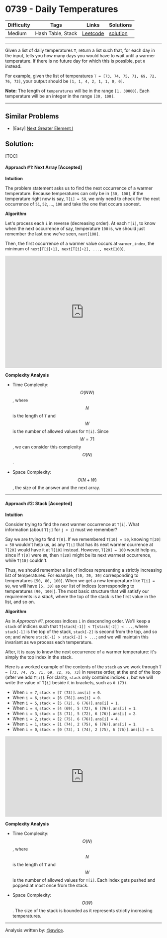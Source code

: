 # 0739 - Daily Temperatures

Difficulty  | Tags | Links | Solutions
----------- | ---- | ----- | -----
Medium | Hash Table, Stack | [Leetcode](https://leetcode.com/problems/daily-temperatures) | [solution](https://leetcode.com/problems/daily-temperatures/solution/)


-----------

<p>
Given a list of daily temperatures <code>T</code>, return a list such that, for each day in the input, tells you how many days you would have to wait until a warmer temperature.  If there is no future day for which this is possible, put <code>0</code> instead.
</p><p>
For example, given the list of temperatures <code>T = [73, 74, 75, 71, 69, 72, 76, 73]</code>, your output should be <code>[1, 1, 4, 2, 1, 1, 0, 0]</code>.
</p>

<p><b>Note:</b>
The length of <code>temperatures</code> will be in the range <code>[1, 30000]</code>.
Each temperature will be an integer in the range <code>[30, 100]</code>.
</p>

-----------


## Similar Problems

- [Easy] [Next Greater Element I](next-greater-element-i)




## Solution:

[TOC]

#### Approach #1: Next Array [Accepted]

**Intuition**

The problem statement asks us to find the next occurrence of a warmer temperature.  Because temperatures can only be in `[30, 100]`, if the temperature right now is say, `T[i] = 50`, we only need to check for the next occurrence of `51`, `52`, ..., `100` and take the one that occurs soonest.

**Algorithm**

Let's process each `i` in reverse (decreasing order).  At each `T[i]`, to know when the next occurrence of say, temperature `100` is, we should just remember the last one we've seen, `next[100]`.

Then, the first occurrence of a warmer value occurs at `warmer_index`, the minimum of `next[T[i]+1], next[T[i]+2], ..., next[100]`.

<iframe src="https://leetcode.com/playground/zXoveQ5r/shared" frameBorder="0" width="100%" height="361" name="zXoveQ5r"></iframe>

**Complexity Analysis**

* Time Complexity: $$O(NW)$$, where $$N$$ is the length of `T` and $$W$$ is the number of allowed values for `T[i]`.  Since $$W = 71$$, we can consider this complexity $$O(N)$$.

* Space Complexity: $$O(N + W)$$, the size of the answer and the next array.

---
#### Approach #2: Stack [Accepted]

**Intuition**

Consider trying to find the next warmer occurrence at `T[i]`.  What information (about `T[j]` for `j > i`) must we remember?

Say we are trying to find `T[0]`.  If we remembered `T[10] = 50`, knowing `T[20] = 50` wouldn't help us, as any `T[i]` that has its next warmer ocurrence at `T[20]` would have it at `T[10]` instead.  However, `T[20] = 100` would help us, since if `T[0]` were `80`, then `T[20]` might be its next warmest occurrence, while `T[10]` couldn't.

Thus, we should remember a list of indices representing a strictly increasing list of temperatures.  For example, `[10, 20, 30]` corresponding to temperatures `[50, 80, 100]`.  When we get a new temperature like `T[i] = 90`, we will have `[5, 30]` as our list of indices (corresponding to temperatures `[90, 100]`).  The most basic structure that will satisfy our requirements is a *stack*, where the top of the stack is the first value in the list, and so on.

**Algorithm**

As in *Approach #1*, process indices `i` in descending order.  We'll keep a `stack` of indices such that `T[stack[-1]] < T[stack[-2]] < ...`, where `stack[-1]` is the top of the stack, `stack[-2]` is second from the top, and so on; and where `stack[-1] > stack[-2] > ...`; and we will maintain this invariant as we process each temperature.

After, it is easy to know the next occurrence of a warmer temperature: it's simply the top index in the stack.

Here is a worked example of the contents of the `stack` as we work through `T = [73, 74, 75, 71, 69, 72, 76, 73]` in reverse order, at the end of the loop (after we add `T[i]`).  For clarity, `stack` only contains indices `i`, but we will write the value of `T[i]` beside it in brackets, such as `0 (73)`.

* When `i = 7`, `stack = [7 (73)]`.  `ans[i] = 0`.
* When `i = 6`, `stack = [6 (76)]`.  `ans[i] = 0`.
* When `i = 5`, `stack = [5 (72), 6 (76)]`.  `ans[i] = 1`.
* When `i = 4`, `stack = [4 (69), 5 (72), 6 (76)]`.  `ans[i] = 1`.
* When `i = 3`, `stack = [3 (71), 5 (72), 6 (76)]`.  `ans[i] = 2`.
* When `i = 2`, `stack = [2 (75), 6 (76)]`.  `ans[i] = 4`.
* When `i = 1`, `stack = [1 (74), 2 (75), 6 (76)]`.  `ans[i] = 1`.
* When `i = 0`, `stack = [0 (73), 1 (74), 2 (75), 6 (76)]`.  `ans[i] = 1`.

<iframe src="https://leetcode.com/playground/GrKNCrcf/shared" frameBorder="0" width="100%" height="259" name="GrKNCrcf"></iframe>

**Complexity Analysis**

* Time Complexity: $$O(N)$$, where $$N$$ is the length of `T` and $$W$$ is the number of allowed values for `T[i]`.  Each index gets pushed and popped at most once from the stack.

* Space Complexity: $$O(W)$$.  The size of the stack is bounded as it represents strictly increasing temperatures.

---

Analysis written by: [@awice](https://leetcode.com/awice).
